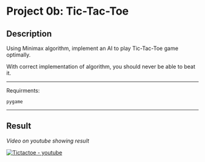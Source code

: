 # Project 0b: Tic-Tac-Toe

## Description

Using Minimax algorithm, implement an AI to play Tic-Tac-Toe game optimally.

With correct implementation of algorithm, you should never be able to beat it.

***


Requirments:

```
pygame 
```
***

## Result

*Video on youtube showing result*

[![Tictactoe - youtube](https://img.youtube.com/vi/ysGEuxOSqRc/0.jpg)](https://youtu.be/ysGEuxOSqRc)